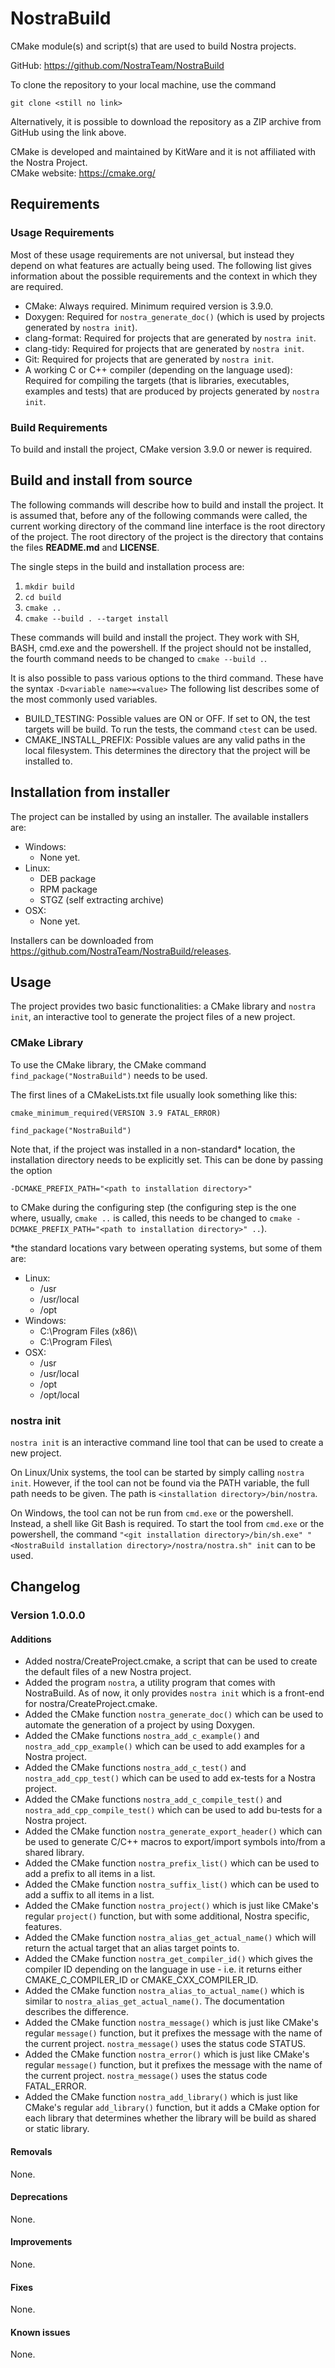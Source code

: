 # NostraBuild
CMake module(s) and script(s) that are used to build Nostra projects.

GitHub: https://github.com/NostraTeam/NostraBuild

To clone the repository to your local machine, use the command
```
git clone <still no link>
```
Alternatively, it is possible to download the repository as a ZIP archive from GitHub using the link above.

CMake is developed and maintained by KitWare and it is not affiliated with the Nostra Project.  
CMake website: https://cmake.org/

## Requirements
### Usage Requirements
Most of these usage requirements are not universal, but instead they depend on what features are actually being used. 
The following list gives information about the possible requirements and the context in which they are required. 

- CMake: Always required. Minimum required version is 3.9.0.
- Doxygen: Required for `nostra_generate_doc()` (which is used by projects generated by `nostra init`).
- clang-format: Required for projects that are generated by `nostra init`.
- clang-tidy: Required for projects that are generated by `nostra init`.
- Git: Required for projects that are generated by `nostra init`.
- A working C or C++ compiler (depending on the language used): Required for compiling the targets (that is libraries, 
  executables, examples and tests) that are produced by projects generated by `nostra init`.

### Build Requirements
To build and install the project, CMake version 3.9.0 or newer is required.

## Build and install from source
The following commands will describe how to build and install the project. It is assumed that, before any of the 
following commands were called, the current working directory of the command line interface is the root directory of the
project. The root directory of the project is the directory that contains the files __README.md__ and __LICENSE__.

The single steps in the build and installation process are:
1. ```mkdir build```
2. ```cd build```
3. ```cmake ..```
4. ```cmake --build . --target install```

These commands will build and install the project. They work with SH, BASH, cmd.exe and the powershell. If the project
should not be installed, the fourth command needs to be changed to `cmake --build .`.

It is also possible to pass various options to the third command. These have the syntax
```-D<variable name>=<value>```
The following list describes some of the most commonly used variables.

- BUILD_TESTING: Possible values are ON or OFF. If set to ON, the test targets will be build. To run the tests, the 
  command `ctest` can be used.
- CMAKE_INSTALL_PREFIX: Possible values are any valid paths in the local filesystem. This determines the directory that
  the project will be installed to.

## Installation from installer
The project can be installed by using an installer. The available installers are:

- Windows:
    - None yet.
- Linux:
    - DEB package
    - RPM package
    - STGZ (self extracting archive)
- OSX:
    - None yet.

Installers can be downloaded from https://github.com/NostraTeam/NostraBuild/releases.

## Usage
The project provides two basic functionalities: a CMake library and `nostra init`, an interactive tool to
generate the project files of a new project.

### CMake Library
To use the CMake library, the CMake command `find_package("NostraBuild")` needs to be used.

The first lines of a CMakeLists.txt file usually look something like this:
```
cmake_minimum_required(VERSION 3.9 FATAL_ERROR)

find_package("NostraBuild")
```
Note that, if the project was installed in a non-standard\* location, the installation directory needs to be
explicitly set. This can be done by passing the option
```
-DCMAKE_PREFIX_PATH="<path to installation directory>"
```
to CMake during the configuring step (the configuring step is the one where, usually, `cmake ..` is called, this needs 
to be changed to `cmake -DCMAKE_PREFIX_PATH="<path to installation directory>" ..`).

\*the standard locations vary between operating systems, but some of them are:
- Linux:
    - /usr
    - /usr/local
    - /opt
- Windows:
    - C:\Program Files (x86)\
    - C:\Program Files\
- OSX:
    - /usr
    - /usr/local
    - /opt
    - /opt/local

### nostra init
`nostra init` is an interactive command line tool that can be used to create a new project.

On Linux/Unix systems, the tool can be started by simply calling `nostra init`. However, if the tool can not be found 
via the PATH variable, the full path needs to be given. The path is `<installation directory>/bin/nostra`.

On Windows, the tool can not be run from `cmd.exe` or the powershell. Instead, a shell like Git Bash is required. To 
start the tool from `cmd.exe` or the powershell, the command 
`"<git installation directory>/bin/sh.exe" "<NostraBuild installation directory>/nostra/nostra.sh" init` can to be used.

## Changelog
### Version 1.0.0.0
#### Additions
- Added nostra/CreateProject.cmake, a script that can be used to create the default files of a new Nostra project.
- Added the program `nostra`, a utility program that comes with NostraBuild. As of now, it only provides `nostra init`
  which is a front-end for nostra/CreateProject.cmake.
- Added the CMake function `nostra_generate_doc()` which can be used to automate the generation of a project by using 
  Doxygen.
- Added the CMake functions `nostra_add_c_example()` and `nostra_add_cpp_example()` which can be used to add examples
  for a Nostra project.
- Added the CMake functions `nostra_add_c_test()` and `nostra_add_cpp_test()` which can be used to add ex-tests for a 
  Nostra project.
- Added the CMake functions `nostra_add_c_compile_test()` and `nostra_add_cpp_compile_test()` which can be used to add 
  bu-tests for a Nostra project.
- Added the CMake function `nostra_generate_export_header()` which can be used to generate C/C++ macros to export/import
  symbols into/from a shared library.
- Added the CMake function `nostra_prefix_list()` which can be used to add a prefix to all items in a list.
- Added the CMake function `nostra_suffix_list()` which can be used to add a suffix to all items in a list.
- Added the CMake function `nostra_project()` which is just like CMake's regular `project()` function, but with some
  additional, Nostra specific, features.
- Added the CMake function `nostra_alias_get_actual_name()` which will return the actual target that an alias target
  points to.
- Added the CMake function `nostra_get_compiler_id()` which gives the compiler ID depending on the language in use -
  i.e. it returns either CMAKE_C_COMPILER_ID or CMAKE_CXX_COMPILER_ID.
- Added the CMake function `nostra_alias_to_actual_name()` which is similar to `nostra_alias_get_actual_name()`. The
  documentation describes the difference.
- Added the CMake function `nostra_message()` which is just like CMake's regular `message()` function, but it prefixes
  the message with the name of the current project. `nostra_message()` uses the status code STATUS.
- Added the CMake function `nostra_error()` which is just like CMake's regular `message()` function, but it prefixes
  the message with the name of the current project. `nostra_message()` uses the status code FATAL_ERROR.
- Added the CMake function `nostra_add_library()` which is just like CMake's regular `add_library()` function, but it 
  adds a CMake option for each library that determines whether the library will be build as shared or static library.
#### Removals
None.
#### Deprecations
None.
#### Improvements
None.
#### Fixes
None.
#### Known issues
None.
